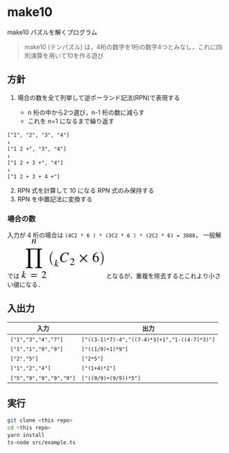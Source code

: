 # make10
make10 パズルを解くプログラム
> make10 (テンパズル) は，4桁の数字を1桁の数字4つとみなし，これに四則演算を用いて10を作る遊び

## 方針
1. 場合の数を全て列挙して逆ポーランド記法(RPN)で表現する

   - n 桁の中から2つ選び，n-1 桁の数に減らす
   - これを n=1 になるまで繰り返す
```
["1", "2", "3", "4"]
↓
["1 2 +", "3", "4"]
↓
["1 2 + 3 +", "4"]
↓
["1 2 + 3 + 4 +"]
```

2. RPN 式を計算して 10 になる RPN 式のみ保持する
3. RPN を中置記法に変換する

### 場合の数
入力が 4 桁の場合は `(4C2 * 6 ) * (3C2 * 6 ) * (2C2 * 6) = 3888`，
一般解では ![\prod_{k=2}^{n}(_k C _2 \times 6)](images/math-1.svg)
となるが，重複を除去するとこれより小さい値になる．

## 入出力
| 入力                    | 出力                                          |
| ----------------------- | --------------------------------------------- |
| `["1","3","4","7"]`     | `["((3-1)*7)-4","((7-4)*3)+1","1-((4-7)*3)"]` |
| `["1","1","9","9"]`     | `["((1/9)+1)*9"]`                             |
| `["2","5"]`             | `["2*5"]`                                     |
| `["1","2","4"]`         | `["(1+4)*2"]`                                 |
| `["5","9","9","9","9"]` | `["((9/9)+(9/9))*5"]`                         |


## 実行
```sh
git clone <this repo>
cd <this repo>
yarn install
ts-node src/example.ts
```
